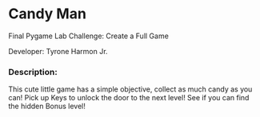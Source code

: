 # Candy Man 
Final Pygame Lab Challenge: Create a Full Game

Developer: Tyrone Harmon Jr. 

### Description: 

This cute little game has a simple objective, collect as much candy as you can! 
Pick up Keys to unlock the door to the next level!
See if you can find the hidden Bonus level!
